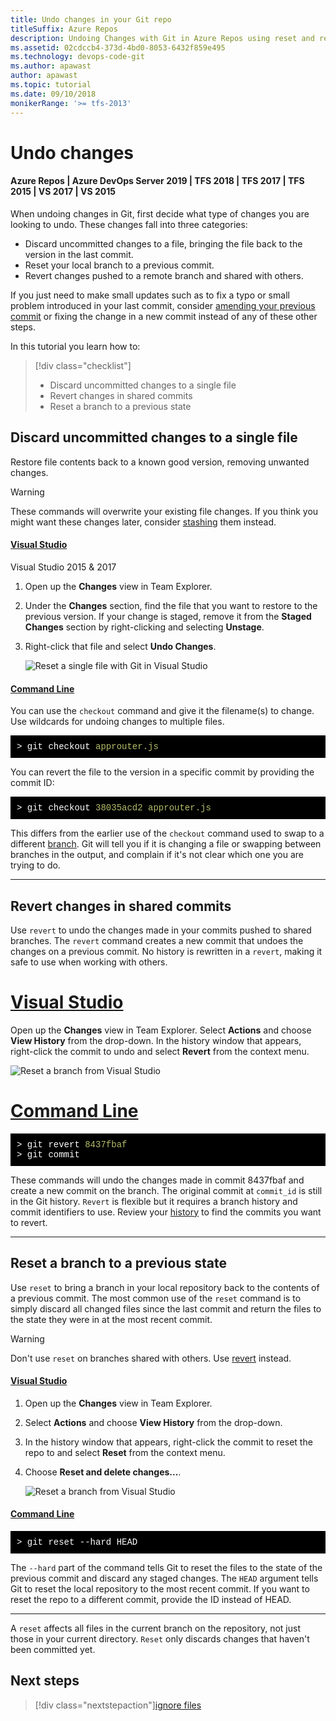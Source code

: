 ```yaml
---
title: Undo changes in your Git repo
titleSuffix: Azure Repos
description: Undoing Changes with Git in Azure Repos using reset and revert 
ms.assetid: 02cdccb4-373d-4bd0-8053-6432f859e495
ms.technology: devops-code-git 
ms.author: apawast
author: apawast
ms.topic: tutorial
ms.date: 09/10/2018
monikerRange: '>= tfs-2013'
---
```


# Undo changes

#### Azure Repos | Azure DevOps Server 2019 | TFS 2018 | TFS 2017 | TFS 2015 | VS 2017 | VS 2015

When undoing changes in Git, first decide what type of changes you are looking to undo. These changes fall into three categories:

- Discard uncommitted changes to a file, bringing the file back to the version in the last commit.
- Reset your local branch to a previous commit.
- Revert changes pushed to a remote branch and shared with others.

If you just need to make small updates such as to fix a typo or small problem introduced in your last commit, consider [amending your previous commit](commits.md) or fixing the change
in a new commit instead of any of these other steps.

In this tutorial you learn how to:

> [!div class="checklist"]
>
> - Discard uncommitted changes to a single file
> - Revert changes in shared commits
> - Reset a branch to a previous state

## Discard uncommitted changes to a single file

Restore file contents back to a known good version, removing unwanted changes.

> [!WARNING]
> These commands will overwrite your existing file changes. If you think you might want these changes later, consider [stashing](howto.md#stash) them instead.

#### [Visual Studio](#tab/visual-studio/)

Visual Studio 2015 &amp; 2017

1.  Open up the **Changes** view in Team Explorer.
2.  Under the **Changes** section, find the file that you want to restore to the previous version. If your change is staged, remove it from the **Staged Changes** section by right-clicking and selecting **Unstage**.
3.  Right-click that file and select **Undo Changes**.

    ![Reset a single file with Git in Visual Studio](media/vs_reset_single_file.gif)

#### [Command Line](#tab/command-line/)

You can use the `checkout` command and give it the filename(s) to change. Use wildcards for undoing changes to multiple files.

<pre style="color:white;background-color:black;font-family:Consolas,Courier,monospace;padding:10px">
&gt; git checkout <font color="#b5bd68">approuter.js</font>
</pre>

You can revert the file to the version in a specific commit by providing the commit ID:

<pre style="color:white;background-color:black;font-family:Consolas,Courier,monospace;padding:10px">
&gt; git checkout <font color="#b5bd68">38035acd2 approuter.js</font>
</pre>

This differs from the earlier use of the `checkout` command used to swap to a different [branch](branches.md).
Git will tell you if it is changing a file or swapping between branches in the output, and complain if it's not clear which one you are trying to do.

---

<a name="revert"></a>

## Revert changes in shared commits

Use `revert` to undo the changes made in your commits pushed to shared branches. The `revert` command creates a new commit that undoes the changes on a previous commit. No history is rewritten
in a `revert`, making it safe to use when working with others.

# [Visual Studio](#tab/visual-studio)

Open up the **Changes** view in Team Explorer. Select **Actions** and choose **View History** from the drop-down. In the history window that appears, right-click the commit to undo and
select **Revert** from the context menu.

![Reset a branch from Visual Studio](media/vs_revert_changes.png)

# [Command Line](#tab/command-line)

<pre style="color:white;background-color:black;font-family:Consolas,Courier,monospace;padding:10px">
&gt; git revert <font color="#b5bd68">8437fbaf</font>
&gt; git commit
</pre>

These commands will undo the changes made in commit 8437fbaf and create a new commit on the branch. The original commit at `commit_id` is still in the Git history.
`Revert` is flexible but it requires a branch history and commit identifiers to use. Review your [history](review-history.md) to find the commits you want to revert.

---

## Reset a branch to a previous state

Use `reset` to bring a branch in your local repository back to the contents of a previous commit. The most common use of the `reset` command is
to simply discard all changed files since the last commit and return the files to the state they were in at the most recent commit.

> [!WARNING]
> Don't use `reset` on branches shared with others. Use [revert](undo.md#revert) instead.

#### [Visual Studio](#tab/visual-studio/)

1.  Open up the **Changes** view in Team Explorer.
2.  Select **Actions** and choose **View History** from the drop-down.
3.  In the history window that appears, right-click the commit to reset the repo to and select **Reset** from the context menu.
4.  Choose **Reset and delete changes...**.

    ![Reset a branch from Visual Studio](media/vs_reset_branch.png)

#### [Command Line](#tab/command-line/)

<pre style="color:white;background-color:black;font-family:Consolas,Courier,monospace;padding:10px">
&gt; git reset --hard HEAD
</pre>

The `--hard` part of the command tells Git to reset the files to the state of the previous commit and discard any staged changes.
The `HEAD` argument tells Git to reset the local repository to the most recent commit. If you want to reset the repo to a different commit, provide the ID instead of HEAD.

---

A `reset` affects all files in the current branch on the repository, not just those in your current directory. `Reset` only discards changes that haven't
been committed yet.

## Next steps

> [!div class="nextstepaction"][ignore files](ignore-files.md)
